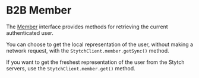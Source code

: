 # B2B Member
The [Member](Member.kt) interface provides methods for retrieving the current authenticated user.

You can choose to get the local representation of the user, without making a network request, with the `StytchClient.member.getSync()` method.

If you want to get the freshest representation of the user from the Stytch servers, use the `StytchClient.member.get()` method.